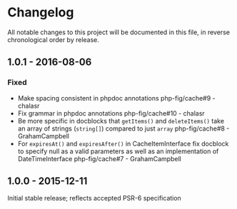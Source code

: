 # Changelog

All notable changes to this project will be documented in this file, in reverse chronological order by release.

## 1.0.1 - 2016-08-06

### Fixed

- Make spacing consistent in phpdoc annotations php-fig/cache#9 - chalasr
- Fix grammar in phpdoc annotations php-fig/cache#10 - chalasr
- Be more specific in docblocks that `getItems()` and `deleteItems()` take an array of strings (`string[]`) compared to
  just `array` php-fig/cache#8 - GrahamCampbell
- For `expiresAt()` and `expiresAfter()` in CacheItemInterface fix docblock to specify null as a valid parameters as
  well as an implementation of DateTimeInterface php-fig/cache#7 - GrahamCampbell

## 1.0.0 - 2015-12-11

Initial stable release; reflects accepted PSR-6 specification
